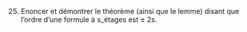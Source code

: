 25. Enoncer et démontrer le théorème (ainsi que le lemme) disant que l’ordre d’une formule à s_étages est ≤ 2s.


